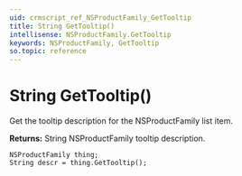 ```yaml
---
uid: crmscript_ref_NSProductFamily_GetTooltip
title: String GetTooltip()
intellisense: NSProductFamily.GetTooltip
keywords: NSProductFamily, GetTooltip
so.topic: reference
---
```


# String GetTooltip()

Get the tooltip description for the NSProductFamily list item.

**Returns:** String NSProductFamily tooltip description.

```crmscript
NSProductFamily thing;
String descr = thing.GetTooltip();
```

